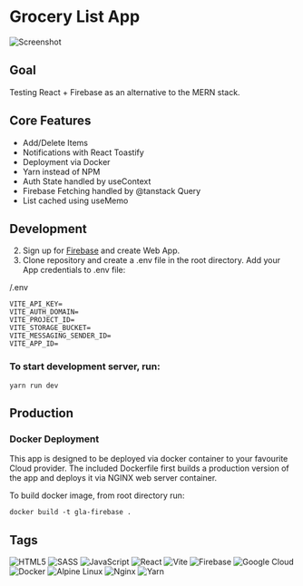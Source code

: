 # Grocery List App

![Screenshot](/public/screenshot/gla-firebase-screen.png?raw=true 'GLA Firebase Screenshot')

## Goal

Testing React + Firebase as an alternative to the MERN stack.

## Core Features

- Add/Delete Items
- Notifications with React Toastify
- Deployment via Docker
- Yarn instead of NPM
- Auth State handled by useContext
- Firebase Fetching handled by @tanstack Query
- List cached using useMemo

## Development

2. Sign up for [Firebase](https://firebase.google.com/) and create Web App.
1. Clone repository and create a .env file in the root directory. Add your App credentials to .env file:

/.env

```
VITE_API_KEY=
VITE_AUTH_DOMAIN=
VITE_PROJECT_ID=
VITE_STORAGE_BUCKET=
VITE_MESSAGING_SENDER_ID=
VITE_APP_ID=

```

### To start development server, run:

`yarn run dev`

## Production

### Docker Deployment

This app is designed to be deployed via docker container to your favourite Cloud provider. The included Dockerfile first builds a production version of the app and deploys it via NGINX web server container.

To build docker image, from root directory run:

`docker build -t gla-firebase .`

## Tags

![HTML5](https://img.shields.io/badge/html5-%23E34F26.svg?style=for-the-badge&logo=html5&logoColor=white)
![SASS](https://img.shields.io/badge/SASS-hotpink.svg?style=for-the-badge&logo=SASS&logoColor=white)
![JavaScript](https://img.shields.io/badge/javascript-%23323330.svg?style=for-the-badge&logo=javascript&logoColor=%23F7DF1E)
![React](https://img.shields.io/badge/react-%2320232a.svg?style=for-the-badge&logo=react&logoColor=%2361DAFB)
![Vite](https://img.shields.io/badge/vite-%23646CFF.svg?style=for-the-badge&logo=vite&logoColor=white)
![Firebase](https://img.shields.io/badge/Firebase-039BE5?style=for-the-badge&logo=Firebase&logoColor=white)
![Google Cloud](https://img.shields.io/badge/GoogleCloud-%234285F4.svg?style=for-the-badge&logo=google-cloud&logoColor=white)
![Docker](https://img.shields.io/badge/docker-%230db7ed.svg?style=for-the-badge&logo=docker&logoColor=white)
![Alpine Linux](https://img.shields.io/badge/Alpine_Linux-%230D597F.svg?style=for-the-badge&logo=alpine-linux&logoColor=white)
![Nginx](https://img.shields.io/badge/nginx-%23009639.svg?style=for-the-badge&logo=nginx&logoColor=white)
![Yarn](https://img.shields.io/badge/yarn-%232C8EBB.svg?style=for-the-badge&logo=yarn&logoColor=white)
